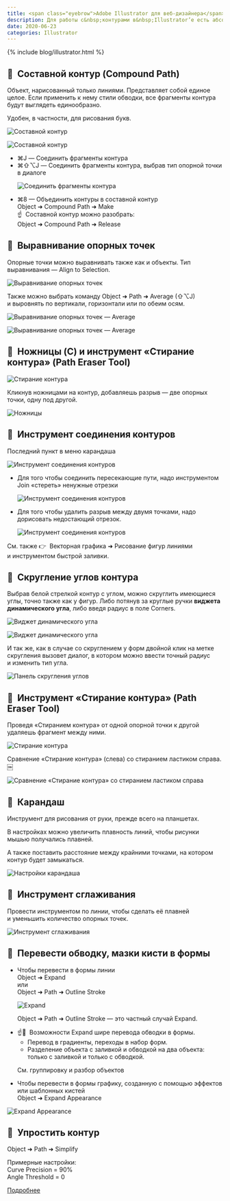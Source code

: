 ```yaml
---
title: <span class="eyebrow">Adobe Illustrator для веб-дизайнера</span> 4)&nbsp;Редактирование контуров
description: Для работы с&nbsp;контурами в&nbsp;Illustrator’е есть абсолютно гениальный виджет динамического угла, а&nbsp;также стандартные ножицы, ластик и&nbsp;т.&nbsp;д.
date: 2020-06-23
categories: Illustrator
---
```


{% include blog/illustrator.html %}

<h2 class="main-subhead is-smaller">🔵&nbsp;&nbsp;Составной контур (Compound Path)</h2>
<p>Объект, нарисованный только линиями. Представляет собой единое целое. Если применить к&nbsp;нему стили обводки, все фрагменты контура будут выглядеть единообразно.</p>
<p>Удобен, в&nbsp;частности, для рисования букв.</p>
<p><img src="{{ site.assets }}/img/blog/2020/06-23/01-path.png" alt="Составной контур"></p>
<p><img src="{{ site.assets }}/img/blog/2020/06-23/02-stroke.png" alt="Составной контур"></p>
<ul>
  <li>⌘J&nbsp;— Соединить фрагменты контура </li>
  <li> ⌘⇧⌥J&nbsp;— Соединить фрагменты контура, выбрав тип опорной точки в&nbsp;диалоге
    <p><img src="{{ site.assets }}/img/blog/2020/06-23/03-join.png" alt="Соединить фрагменты контура"></p>
  </li>
  <li> ⌘8&nbsp;— Объединить контуры в&nbsp;составной контур <br>
    Object ➜ Compound Path ➜ Make <br>
    ☝&nbsp;&nbsp;Составной контур можно разобрать: <br>
    Object ➜ Compound Path ➜ Release </li>
</ul>
<h2 class="main-subhead is-smaller">🔵&nbsp;&nbsp;Выравнивание опорных точек</h2>
<p>Опорные точки можно выравнивать также как и&nbsp;объекты. Тип выравнивания&nbsp;— Align to&nbsp;Selection.</p>
<p><img src="{{ site.assets }}/img/blog/2020/06-23/04-align.png" alt="Выравнивание опорных точек"></p>
<p>Также можно выбрать команду Object ➜ Path ➜ Average (⇧⌥J) и&nbsp;выровнять по&nbsp;вертикали, горизонтали или по&nbsp;обеим осям.</p>
<p><img src="{{ site.assets }}/img/blog/2020/06-23/05-average.png" alt="Выравнивание опорных точек — Average"></p>
<p><img src="{{ site.assets }}/img/blog/2020/06-23/06-average.png" alt="Выравнивание опорных точек — Average"></p>
<h2 class="main-subhead is-smaller">🔵&nbsp;&nbsp;Ножницы (C)&nbsp;и&nbsp;инструмент «Стирание контура» (Path Eraser Tool)</h2>
<p><img src="{{ site.assets }}/img/blog/2020/06-23/07-eraser-tool.png" alt="Стирание контура"></p>
<p>Кликнув ножницами на&nbsp;контур, добавляешь разрыв&nbsp;— две опорных точки, одну под другой.</p>
<p><img src="{{ site.assets }}/img/blog/2020/06-23/08-scissors.png" alt="Ножницы"></p>
<h2 class="main-subhead is-smaller">🔵&nbsp;&nbsp;Инструмент соединения контуров</h2>
<p>Последний пункт в&nbsp;меню карандаша</p>
<p><img src="{{ site.assets }}/img/blog/2020/06-23/09-join-tool.png" alt="Инструмент соединения контуров"></p>
<ul>
  <li>
    Для того чтобы соединить пересекающие пути, надо инструментом Join «стереть» ненужные отрезки
    <p><img src="{{ site.assets }}/img/blog/2020/06-23/10-join-tool.png" alt="Инструмент соединения контуров"></p>
  </li>
  <li>
    Для того чтобы удалить разрыв между двумя точками, надо дорисовать недостающий отрезок.
    <p><img src="{{ site.assets }}/img/blog/2020/06-23/11-join-tool.png" alt="Инструмент соединения контуров"></p>
  </li>
</ul>
<p>См. также 👉&nbsp;&nbsp;Векторная графика ➜ Рисование фигур линиями и&nbsp;инструментом быстрой заливки.</p>
<h2 class="main-subhead is-smaller">🔵&nbsp;&nbsp;Скругление углов контура</h2>
<p>Выбрав белой стрелкой контур с&nbsp;углом, можно скруглить имеющиеся углы, точно также как у&nbsp;фигур. Либо потянув за&nbsp;круглые ручки <strong>виджета динамического угла</strong>, либо введя радиус в&nbsp;поле Corners.</p>
<p><img src="{{ site.assets }}/img/blog/2020/06-23/12-live-corners-widget.png" alt="Виджет динамического угла"></p>
<p><img src="{{ site.assets }}/img/blog/2020/06-23/13-live-corners-widget.png" alt="Виджет динамического угла"></p>
<p>И&nbsp;так&nbsp;же, как в&nbsp;случае со&nbsp;скруглением у&nbsp;форм двойной клик на&nbsp;метке скругления вызовет диалог, в&nbsp;котором можно ввести точный радиус и&nbsp;изменить тип угла.</p>
<p><img src="{{ site.assets }}/img/blog/2020/06-23/14-corners-palette.png" alt="Панель скругления углов"></p>
<h2 class="main-subhead is-smaller">🔵&nbsp;&nbsp;Инструмент «Стирание контура» (Path Eraser Tool)</h2>
<p>Проведя «Стиранием контура» от&nbsp;одной опорной точки к&nbsp;другой удаляешь фрагмент между ними.</p>
<p><img src="{{ site.assets }}/img/blog/2020/06-23/15-path-eraser-tool.png" alt="Стирание контура"></p>
<p>Сравнение «Стирание контура» (слева) со&nbsp;стиранием ластиком справа.￼</p>
<p><img src="{{ site.assets }}/img/blog/2020/06-23/16-erase-comparison.png" alt="Сравнение «Стирание контура» со стиранием ластиком справа"></p>
<h2 class="main-subhead is-smaller">🔵&nbsp;&nbsp;Карандаш</h2>
<p>Инструмент для рисования от&nbsp;руки, прежде всего на&nbsp;планшетах.</p>
<p>В&nbsp;настройках можно увеличить плавность линий, чтобы рисунки мышью получались плавней.</p>
<p>А&nbsp;также поставить расстояние между крайними точками, на&nbsp;котором контур будет замыкаться.</p>
<p><img src="{{ site.assets }}/img/blog/2020/06-23/17-pencil-tool-options.png" alt="Настройки карандаша"></p>
<h2 class="main-subhead is-smaller">🔵&nbsp;&nbsp;Инструмент сглаживания</h2>
<p>Провести инструментом по&nbsp;линии, чтобы сделать её&nbsp;плавней и&nbsp;уменьшить количество опорных точек.</p>
<p><img src="{{ site.assets }}/img/blog/2020/06-23/18-smooth-tool.png" alt="Инструмент сглаживания"></p>
<h2 class="main-subhead is-smaller">🔵&nbsp;&nbsp;Перевести обводку, мазки кисти в&nbsp;формы </h2>
<ul>
  <li>Чтобы перевести в&nbsp;формы линии<br>
    Object ➜ Expand<br>
    или<br>
    Object ➜ Path ➜ Outline Stroke
    <p><img src="{{ site.assets }}/img/blog/2020/06-23/19-expand.png" alt="Expand"></p>
    <p>Object ➜ Path ➜ Outline Stroke&nbsp;— это частный случай Expand.</p>
  </li>
  <li>
    ☝️🧐&nbsp;&nbsp;Возможности Expand шире перевода обводки в&nbsp;формы.
    <ul>
      <li>Перевод в&nbsp;градиенты, переходы в&nbsp;набор форм.</li>
      <li>Разделение объекта с&nbsp;заливкой и&nbsp;обводкой на&nbsp;два объекта: только с&nbsp;заливкой и&nbsp;только с&nbsp;обводкой.</li>
    </ul>
    <p>См. группировку и&nbsp;разбор объектов</p>
  </li>
  <li>
    Чтобы перевести в&nbsp;формы графику, созданную с&nbsp;помощью эффектов или шаблонных кистей<br>
    Object ➜ Expand Appearance
  </li>
</ul>
<p><img src="{{ site.assets }}/img/blog/2020/06-23/20-expand-appearance.png" alt="Expand Appearance"></p>
<h2 class="main-subhead is-smaller">🔵&nbsp;&nbsp;Упростить контур</h2>
<p>Object ➜ Path ➜ Simplify </p>
<p> Примерные настройки: <br>
  Curve Precision = 90% <br>
  Angle Threshold = 0 </p>
<p><a href="https://helpx.adobe.com/ru/illustrator/using/editing-paths.html" target="_blank" rel="noopener noreferrer">Подробнее</a></p>
